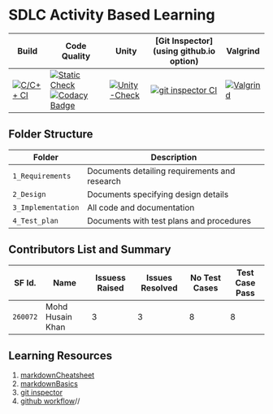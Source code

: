 # SDLC Activity Based Learning




Build | Code Quality | Unity | [Git Inspector](using github.io option)|Valgrind|
|---------|--------------|-----------|------------------|----------------------|
[![C/C++ CI](https://github.com/MohdHusainKhan/MiniProject/actions/workflows/C-build.yml/badge.svg)](https://github.com/MohdHusainKhan/MiniProject/actions/workflows/C-build.yml) |[![Static Check](https://github.com/MohdHusainKhan/MiniProject/actions/workflows/cppcheck.yml/badge.svg)](https://github.com/MohdHusainKhan/MiniProject/actions/workflows/cppcheck.yml)  [![Codacy Badge](https://app.codacy.com/project/badge/Grade/21c5cae1b5844158b9eb3d4c80125c89)](https://app.codacy.com/gh/MohdHusainKhan/MiniProject/dashboard?branch=main=Badge_Grade) |[![Unity-Check](https://github.com/MohdHusainKhan/MiniProject/actions/workflows/unitTest.yml/badge.svg)](https://github.com/MohdHusainKhan/MiniProject/actions/workflows/unityTest.yml)| [![git inspector CI](https://github.com/MohdHusainKhan/MiniProject/actions/workflows/gitinspector.yml/badge.svg)](https://github.com/MohdHusainKhan/MiniProject/actions/workflows/gitinspector.yml)|[![Valgrind](https://github.com/MohdHusainKhan/MiniProject/actions/workflows/ValgrindTest.yml/badge.svg)](https://github.com/MohdHusainKhan/MiniProject/actions/workflows/ValgrindTest.yml)|





## Folder Structure
Folder             | Description
-------------------| -----------------------------------------
`1_Requirements`   | Documents detailing requirements and research
`2_Design`         | Documents specifying design details
`3_Implementation` | All code and documentation
`4_Test_plan`      | Documents with test plans and procedures

## Contributors List and Summary

SF Id. |  Name   | Issuess Raised |Issues Resolved|No Test Cases|Test Case Pass
-------|---------|----------------|---------------|-------------|--------------
`260072` | Mohd Husain Khan  | 3    | 3  | 8  | 8  

## Learning Resources
1. [markdownCheatsheet](https://github.com/adam-p/markdown-here/wiki/Markdown-Cheatsheet)
2. [markdownBasics](https://guides.github.com/features/mastering-markdown/)
3. [git inspector](https://github.com/ejwa/gitinspector.git)
4. [github workflow](https://docs.github.com/en/actions/learn-github-action)//
